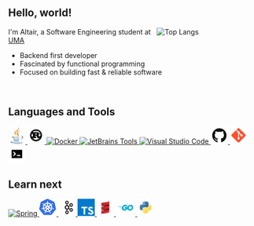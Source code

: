 ## Hello, world!

<a href="https://github.com/anuraghazra/github-readme-stats">
    <!--
    width refers to the document width. Using a 40% allows the iOS github
    app to look decent on mobile
    -->
    <img align="right" width="40%" alt= "Top Langs" src="https://github-readme-stats.vercel.app/api/top-langs/?username=Altair-Bueno&layout=compact&langs_count=6">
</a>

I'm Altair, a Software Engineering student at [UMA](https://www.uma.es/)

- Backend first developer
- Fascinated by functional programming
- Focused on building fast & reliable software
<!--
TODO add 1 more
-->
<br/>

## Languages and Tools

<div>
    <!--Java-->
    <a href="https://www.oracle.com/java/">
        <img alt="Java" height="35px" src=".github/resources/java-icon.svg">
    </a>
    <!--Rust-->
    <a href="https://www.rust-lang.org">
        <img alt="Rust-lang" height="35px" src=".github/resources/rust-lang.png">
    </a>
    <!--Haskell-->
    <!-- Not that good with Haskell (yet)
    <a href="https://www.haskell.org/">
        <img alt="Haskell" height="35px" src="https://raw.githubusercontent.com/github/explore/80688e429a7d4ef2fca1e82350fe8e3517d3494d/topics/haskell/haskell.png">
    </a>
    -->
    <!--Docker-->
    <a href="https://www.docker.com/">
        <img alt="Docker" height="35px" src="https://www.docker.com/sites/default/files/d8/2019-07/vertical-logo-monochromatic.png">
    </a>
    <!--IDE and editors-->
    <a href="https://www.jetbrains.com">
        <img alt="JetBrains Tools" height="35px" src="https://resources.jetbrains.com/storage/products/company/brand/logos/jb_beam.png">
        <!--
        Copyright © 2000-2021 JetBrains s.r.o. JetBrains and the JetBrains logo are registered trademarks of JetBrains s.r.o.
        -->
    </a>
    <a href="https://code.visualstudio.com/">
        <img alt="Visual Studio Code" height="35px" src="https://code.visualstudio.com/assets/images/code-stable.png">
    </a>
    <!--Version Control-->
    <a href="https://github.com/">
        <img alt="GitHub" height="35px" src=".github/resources/github.png">
    </a>
    <a href="https://git-scm.com/">
        <img alt="Git" height="35px" src=".github/resources/Git.png">
    </a>
    <!--UNIX-like-->
    <img alt="UNIX-like Operating Systems" height="35px" src=".github/resources/unixtermpng.png">
<div>

## Learn next

<div>
    <!--Spring-->
    <a href="https://spring.io/">
    <img alt="Spring" height="35px" src="https://spring.io/images/favicon-9d25009f65637a49ac8d91eb1cf7b75e.ico">
    </a>
    <!--Kubernetes-->
    <a href="https://kubernetes.io/">
        <img alt="Kubernetes" height="35px" src=".github/resources/kubernetes.svg">
    </a>
    <!--Apache Kafka-->
    <a href="https://kafka.apache.org/">
    <img alt="Apache Kafka" height="35px" src=".github/resources/kafka.png">
    </a>
    <!--TypeScript-->
    <a href="https://www.typescriptlang.org/">
        <img alt="TypeScript" height="35px" src="https://raw.githubusercontent.com/github/explore/80688e429a7d4ef2fca1e82350fe8e3517d3494d/topics/typescript/typescript.png">
    </a>
    <!--Scala-->
    <a href="https://www.scala-lang.org/">
        <img alt="Scala-Lang" height="35px" src="https://raw.githubusercontent.com/github/explore/80688e429a7d4ef2fca1e82350fe8e3517d3494d/topics/scala/scala.png">
    </a>
    <a href="https://golang.org/">
        <img alt="Golang" height="35px" src=".github/resources/go.svg">
    </a>
    <!--Python-->
    <a href="https://www.python.org/">
        <img alt="Python" height="35px" src="https://raw.githubusercontent.com/github/explore/80688e429a7d4ef2fca1e82350fe8e3517d3494d/topics/python/python.png">
    </a>
</div>
